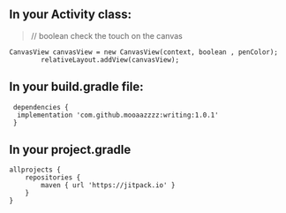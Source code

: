 ## In your Activity class:

> // boolean check the touch on the canvas
```
CanvasView canvasView = new CanvasView(context, boolean , penColor);
        relativeLayout.addView(canvasView);

```

## In your build.gradle file:

```
 dependencies {
  implementation 'com.github.mooaazzzz:writing:1.0.1'
 }  
```
## In your project.gradle

```
allprojects {
    repositories {
        maven { url 'https://jitpack.io' }
    }
}
```



